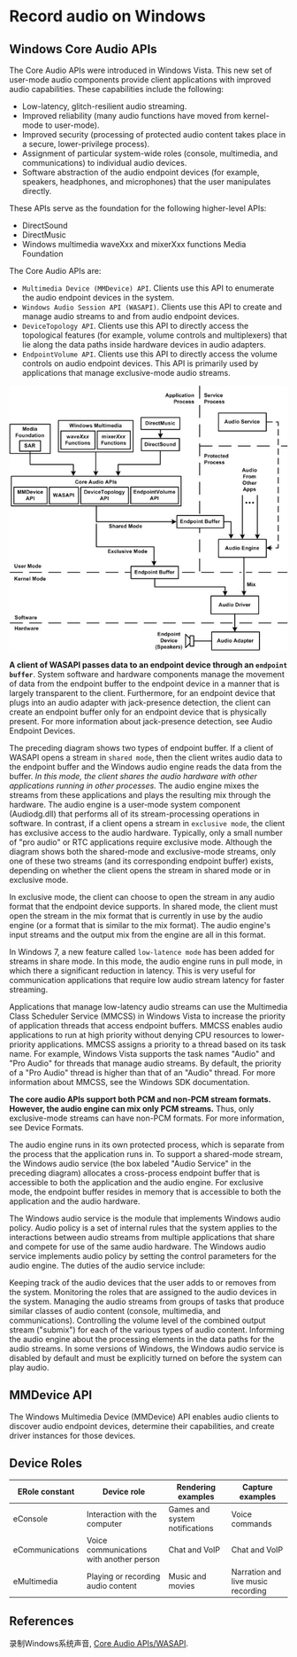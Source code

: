 # Record audio on Windows

## Windows Core Audio APIs

The Core Audio APIs were introduced in Windows Vista. This new set of user-mode audio components provide client applications with improved audio capabilities. These capabilities include the following:

- Low-latency, glitch-resilient audio streaming.
- Improved reliability (many audio functions have moved from kernel-mode to user-mode).
- Improved security (processing of protected audio content takes place in a secure, lower-privilege process).
- Assignment of particular system-wide roles (console, multimedia, and communications) to individual audio devices.
- Software abstraction of the audio endpoint devices (for example, speakers, headphones, and microphones) that the user manipulates directly.

These APIs serve as the foundation for the following higher-level APIs:

- DirectSound
- DirectMusic
- Windows multimedia waveXxx and mixerXxx functions
Media Foundation

The Core Audio APIs are:

- `Multimedia Device (MMDevice) API`. Clients use this API to enumerate the audio endpoint devices in the system.
- `Windows Audio Session API (WASAPI)`. Clients use this API to create and manage audio streams to and from audio endpoint devices.
- `DeviceTopology API`. Clients use this API to directly access the topological features (for example, volume controls and multiplexers) that lie along the data paths inside hardware devices in audio adapters.
- `EndpointVolume API`. Clients use this API to directly access the volume controls on audio endpoint devices. This API is primarily used by applications that manage exclusive-mode audio streams.

![Core Audio APIs](/11_wasapi_capture/core_audio.jpg)

**A client of WASAPI passes data to an endpoint device through an `endpoint buffer`**. System software and hardware components manage the movement of data from the endpoint buffer to the endpoint device in a manner that is largely transparent to the client. Furthermore, for an endpoint device that plugs into an audio adapter with jack-presence detection, the client can create an endpoint buffer only for an endpoint device that is physically present. For more information about jack-presence detection, see Audio Endpoint Devices.

The preceding diagram shows two types of endpoint buffer. If a client of WASAPI opens a stream in `shared mode`, then the client writes audio data to the endpoint buffer and the Windows audio engine reads the data from the buffer. *In this mode, the client shares the audio hardware with other applications running in other processes.* The audio engine mixes the streams from these applications and plays the resulting mix through the hardware. The audio engine is a user-mode system component (Audiodg.dll) that performs all of its stream-processing operations in software. In contrast, if a client opens a stream in `exclusive mode`, the client has exclusive access to the audio hardware. Typically, only a small number of "pro audio" or RTC applications require exclusive mode. Although the diagram shows both the shared-mode and exclusive-mode streams, only one of these two streams (and its corresponding endpoint buffer) exists, depending on whether the client opens the stream in shared mode or in exclusive mode.

In exclusive mode, the client can choose to open the stream in any audio format that the endpoint device supports. In shared mode, the client must open the stream in the mix format that is currently in use by the audio engine (or a format that is similar to the mix format). The audio engine's input streams and the output mix from the engine are all in this format.

In Windows 7, a new feature called `low-latence mode` has been added for streams in share mode. In this mode, the audio engine runs in pull mode, in which there a significant reduction in latency. This is very useful for communication applications that require low audio stream latency for faster streaming.

Applications that manage low-latency audio streams can use the Multimedia Class Scheduler Service (MMCSS) in Windows Vista to increase the priority of application threads that access endpoint buffers. MMCSS enables audio applications to run at high priority without denying CPU resources to lower-priority applications. MMCSS assigns a priority to a thread based on its task name. For example, Windows Vista supports the task names "Audio" and "Pro Audio" for threads that manage audio streams. By default, the priority of a "Pro Audio" thread is higher than that of an "Audio" thread. For more information about MMCSS, see the Windows SDK documentation.

**The core audio APIs support both PCM and non-PCM stream formats. However, the audio engine can mix only PCM streams.** Thus, only exclusive-mode streams can have non-PCM formats. For more information, see Device Formats.

The audio engine runs in its own protected process, which is separate from the process that the application runs in. To support a shared-mode stream, the Windows audio service (the box labeled "Audio Service" in the preceding diagram) allocates a cross-process endpoint buffer that is accessible to both the application and the audio engine. For exclusive mode, the endpoint buffer resides in memory that is accessible to both the application and the audio hardware.

The Windows audio service is the module that implements Windows audio policy. Audio policy is a set of internal rules that the system applies to the interactions between audio streams from multiple applications that share and compete for use of the same audio hardware. The Windows audio service implements audio policy by setting the control parameters for the audio engine. The duties of the audio service include:

Keeping track of the audio devices that the user adds to or removes from the system.
Monitoring the roles that are assigned to the audio devices in the system.
Managing the audio streams from groups of tasks that produce similar classes of audio content (console, multimedia, and communications).
Controlling the volume level of the combined output stream ("submix") for each of the various types of audio content.
Informing the audio engine about the processing elements in the data paths for the audio streams.
In some versions of Windows, the Windows audio service is disabled by default and must be explicitly turned on before the system can play audio.


## MMDevice API

The Windows Multimedia Device (MMDevice) API enables audio clients to discover audio endpoint devices, determine their capabilities, and create driver instances for those devices.


## Device Roles


| ERole constant  | Device role                              | Rendering examples             | Capture examples                   |
| --------------- | ---------------------------------------- | ------------------------------ | ---------------------------------- |
| eConsole        | Interaction with the computer            | Games and system notifications | Voice commands                     |
| eCommunications | Voice communications with another person | Chat and VoIP                  | Chat and VoIP                      |
| eMultimedia     | Playing or recording audio content       | Music and movies               | Narration and live music recording |

## References

录制Windows系统声音, [Core Audio APIs/WASAPI](https://docs.microsoft.com/en-us/windows/win32/coreaudio/wasapi).